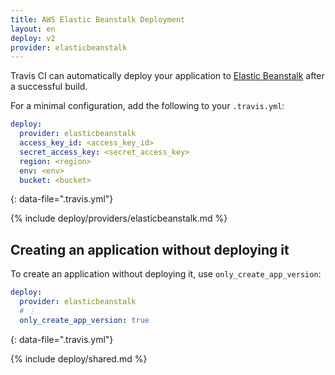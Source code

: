```yaml
---
title: AWS Elastic Beanstalk Deployment
layout: en
deploy: v2
provider: elasticbeanstalk
---
```


Travis CI can automatically deploy your application to [Elastic Beanstalk](https://aws.amazon.com/documentation/elastic-beanstalk/)
after a successful build.

For a minimal configuration, add the following to your `.travis.yml`:

```yaml
deploy:
  provider: elasticbeanstalk
  access_key_id: <access_key_id>
  secret_access_key: <secret_access_key>
  region: <region>
  env: <env>
  bucket: <bucket>
```
{: data-file=".travis.yml"}

{% include deploy/providers/elasticbeanstalk.md %}

## Creating an application without deploying it

To create an application without deploying it, use `only_create_app_version`:

```yaml
deploy:
  provider: elasticbeanstalk
  # ⋮
  only_create_app_version: true
```
{: data-file=".travis.yml"}

{% include deploy/shared.md %}
